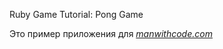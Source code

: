 Ruby Game Tutorial: Pong Game

Это пример приложения для
[*manwithcode.com*](http://manwithcode.com/making-games-with-ruby//)